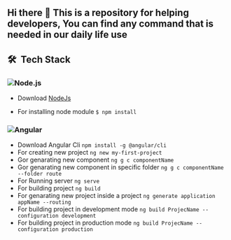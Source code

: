 ## Hi there 👋 This is a repository for helping developers, You can find any command that is needed in our daily life use

## 🛠 &nbsp;Tech Stack

### ![Node.js](https://img.shields.io/badge/Node.js-339933?style=for-the-badge&logo=nodedotjs&logoColor=white)&nbsp;
- Download [NodeJs](https://nodejs.org/en/download/)

- For installing node module `$ npm install` 

### ![Angular](https://img.shields.io/badge/Angular-DD0031?style=for-the-badge&logo=angular&logoColor=white)&nbsp;

- Download Angular Cli `npm install -g @angular/cli`
- For creating new project `ng new my-first-project`
- Gor genarating new component `ng g c componentName`
- Gor genarating new component in specific folder `ng g c componentName --folder route`
- For Running server `ng serve`
- For building project `ng build`
- For genarating new project inside a project `ng generate application appName --routing`
- For building project in development mode `ng build ProjecName --configuration development`
- For building project in production mode `ng build ProjecName --configuration production`